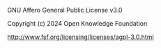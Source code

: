 GNU Affero General Public License v3.0

Copyright (c) 2024 Open Knowledge Foundation

http://www.fsf.org/licensing/licenses/agpl-3.0.html
